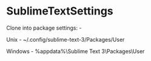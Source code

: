 # SublimeTextSettings

Clone into package settings: -

Unix -
~/.config/sublime-text-3/Packages/User

Windows -
%appdata%\Sublime Text 3\Packages\User
